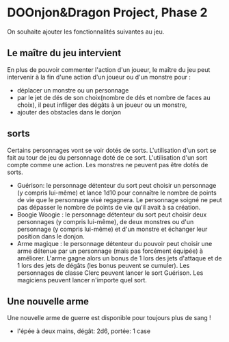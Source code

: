 # DOOnjon&Dragon Project, Phase 2

On souhaite ajouter les fonctionnalités suivantes au jeu.

## Le maître du jeu intervient
En plus de pouvoir commenter l'action d'un joueur, le maître du jeu peut intervenir à la fin d'une action d'un joueur ou d'un monstre pour :
- déplacer un monstre ou un personnage
- par le jet de dés de son choix(nombre de dés et nombre de faces au choix), il peut infliger des dégâts à un joueur ou un monstre,
- ajouter des obstacles dans le donjon

## sorts
Certains personnages vont se voir dotés de sorts. L'utilisation d'un sort se fait au tour de jeu du personnage doté de ce sort. L'utilisation d'un sort compte comme une action. Les monstres ne peuvent pas être dotés de sorts.
- Guérison: le personnage détenteur du sort peut choisir un personnage (y compris lui-même) et lance 1d10 pour connaître le nombre de points de vie que le personnage visé regagnera. Le personnage soigné ne peut pas dépasser le nombre de points de vie qu'il avait à sa création.
- Boogie Woogie : le personnage détenteur du sort peut choisir deux personnages (y compris lui-même), de deux monstres ou d'un personnage (y compris lui-même) et d'un monstre et échanger leur position dans le donjon.  
- Arme magique : le personnage détenteur du pouvoir peut choisir une arme détenue par un personnage (mais pas forcément équipée) à améliorer. L'arme gagne alors un bonus de 1 lors des jets d'attaque et de 1 lors des jets de dégâts (les bonus peuvent se cumuler).
Les personnages de classe Clerc peuvent lancer le sort Guérison. Les magiciens peuvent lancer n'importe quel sort.


## Une nouvelle arme
Une nouvelle arme de guerre est disponible pour toujours plus de sang !
- l'épée à deux mains, dégât: 2d6, portée: 1 case
